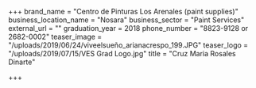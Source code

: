 +++
brand_name = "Centro de Pinturas Los Arenales (paint supplies)"
business_location_name = "Nosara"
business_sector = "Paint Services"
external_url = ""
graduation_year = 2018
phone_number = "8823-9128 or 2682-0002"
teaser_image = "/uploads/2019/06/24/viveelsueño_arianacrespo_199.JPG"
teaser_logo = "/uploads/2019/07/15/VES Grad Logo.jpg"
title = "Cruz Maria Rosales Dinarte"

+++
